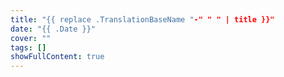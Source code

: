 ```yaml
---
title: "{{ replace .TranslationBaseName "-" " " | title }}"
date: "{{ .Date }}"
cover: ""
tags: []
showFullContent: true
---
```

